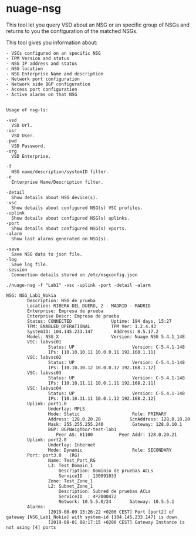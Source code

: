 # nuage-nsg

This tool let you query VSD about an NSG or an specific group of NSGs and returns to you the configuration of the matched NSGs.

This tool gives you information about:

    - VSCs configured on an specific NSG
    - TPM Version and status
    - NSG IP address and status
    - NSG location
    - NSG Enterprise Name and description
    - Network port configuration
    - Network side BGP configuration
    - Access port configuration
    - Active alarms on that NSG


```

Usage of nsg-ls:

-vsd
  VSD Url.
-usr
  VSD User.
-pwd
  VSD Password.
-org
  VSD Enterprise.

-f
  NSG name/description/systemID filter.
-e
  Enterprise Name/Description filter.

-detail
  Show details about NSG device(s).
-vsc
  Show details about configured NSG(s) VSC profiles.
-uplink
  Show details about configured NSG(s) uplinks.
-port
  Show details about configured NSG(s) vports.
-alarm
  Show last alarms generated on NSG(s).

-save
  Save NSG data to json file.
-log
  Save log file.
-session
  Connection details stored on /etc/nsgconfig.json

```

```
./nuage-nsg -f "Lab1" -vsc -uplink -port -detail -alarm

NSG: NSG_Lab1_Nokia
        Description: NSG de prueba
        Location: RIBERA DEL DUERO, 2 - MADRID - MADRID
        Enterprise: Empresa de prueba
        Enterprise Descr: Empresa de prueba
        Status: CONNECTED               Uptime: 194 days, 15:27
        TPM: ENABLED_OPERATIONAL        TPM Ver: 1.2.4.43
        SystemID: 104.145.233.147        Address: 8.5.17.2
        Model: NSG_X                    Version: Nuage NSG 5.4.1_148
        VSC: labvsc01
                Status: UP                      Version: C-5.4.1-148
                IPs: [10.10.10.11 10.0.0.11 192.168.1.11]
        VSC: labvsc02
                Status: UP                      Version: C-5.4.1-148
                IPs: [10.10.10.12 10.0.0.12 192.168.1.12]
        VSC: labvsc03
                Status: UP                      Version: C-5.4.1-148
                IPs: [10.10.11.11 10.0.1.11 192.168.2.11]
        VSC: labvsc04
                Status: UP                      Version: C-5.4.1-148
                IPs: [10.10.11.11 10.0.1.12 192.168.2.12]
        Uplink: port1.0
                Underlay: MPLS
                Mode: Static                    Role: PRIMARY
                Address: 128.0.20.20           ScnAddress: 128.0.10.20
                Mask: 255.255.255.240           Gateway: 128.0.10.1
                BGP: BGPNeighbor-test-lab1
                   Peer AS: 61100          Peer Addr: 128.0.20.21
        Uplink: port2.0
                Underlay: Internet
                Mode: Dynamic                   Role: SECONDARY
        Port: port3.0   (RG)
                Name: Test_Port_RG
                L3: Test_Domain_1
                    Description: Dominio de pruebas ACLs
                    ServiceID  : 130091033
                Zone: Test_Zone_1
                L2: Subnet_Zone_1
                    Description: Subred de pruebas ACLs
                    ServiceID  : 4º2000472
                    Network: 10.5.5.0/24       Gateway: 10.5.5.1
        Alarms:
                [2019-08-09 13:26:22 +0200 CEST] Port [port2] of gateway [NSG_Lab1_Nokia] with system-id [104.145.233.147] is down.
                [2019-08-01 08:17:15 +0200 CEST] Gateway Instance is not using [4] ports
```